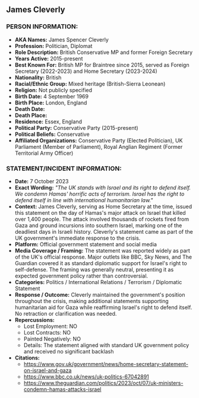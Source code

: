 ## James Cleverly

### PERSON INFORMATION:
- **AKA Names:** James Spencer Cleverly
- **Profession:** Politician, Diplomat
- **Role Description:** British Conservative MP and former Foreign Secretary
- **Years Active:** 2015-present
- **Best Known For:** British MP for Braintree since 2015, served as Foreign Secretary (2022-2023) and Home Secretary (2023-2024)
- **Nationality:** British
- **Racial/Ethnic Group:** Mixed heritage (British-Sierra Leonean)
- **Religion:** Not publicly specified
- **Birth Date:** 4 September 1969
- **Birth Place:** London, England
- **Death Date:** 
- **Death Place:** 
- **Residence:** Essex, England
- **Political Party:** Conservative Party (2015-present)
- **Political Beliefs:** Conservative
- **Affiliated Organizations:** Conservative Party (Elected Politician), UK Parliament (Member of Parliament), Royal Anglian Regiment (Former Territorial Army Officer)

### STATEMENT/INCIDENT INFORMATION:
- **Date:** 7 October 2023
- **Exact Wording:** *"The UK stands with Israel and its right to defend itself. We condemn Hamas' horrific acts of terrorism. Israel has the right to defend itself in line with international humanitarian law."*
- **Context:** James Cleverly, serving as Home Secretary at the time, issued this statement on the day of Hamas's major attack on Israel that killed over 1,400 people. The attack involved thousands of rockets fired from Gaza and ground incursions into southern Israel, marking one of the deadliest days in Israeli history. Cleverly's statement came as part of the UK government's immediate response to the crisis.
- **Platform:** Official government statement and social media
- **Media Coverage / Framing:** The statement was reported widely as part of the UK's official response. Major outlets like BBC, Sky News, and The Guardian covered it as standard diplomatic support for Israel's right to self-defense. The framing was generally neutral, presenting it as expected government policy rather than controversial.
- **Categories:** Politics / International Relations / Terrorism / Diplomatic Statement
- **Response / Outcome:** Cleverly maintained the government's position throughout the crisis, making additional statements supporting humanitarian aid for Gaza while reaffirming Israel's right to defend itself. No retraction or clarification was needed.
- **Repercussions:**
  - Lost Employment: NO
  - Lost Contracts: NO
  - Painted Negatively: NO
  - Details: The statement aligned with standard UK government policy and received no significant backlash
- **Citations:** 
  - https://www.gov.uk/government/news/home-secretary-statement-on-israel-and-gaza
  - https://www.bbc.co.uk/news/uk-politics-67042891
  - https://www.theguardian.com/politics/2023/oct/07/uk-ministers-condemn-hamas-attacks-israel